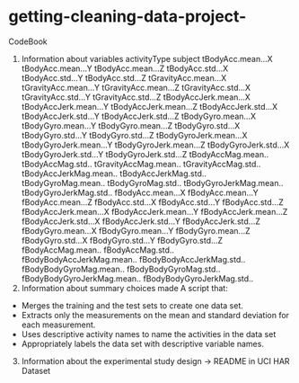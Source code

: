 getting-cleaning-data-project-
==============================
CodeBook
1. Information about variables
activityType subject tBodyAcc.mean...X tBodyAcc.mean...Y tBodyAcc.mean...Z tBodyAcc.std...X tBodyAcc.std...Y tBodyAcc.std...Z tGravityAcc.mean...X tGravityAcc.mean...Y tGravityAcc.mean...Z tGravityAcc.std...X tGravityAcc.std...Y tGravityAcc.std...Z tBodyAccJerk.mean...X tBodyAccJerk.mean...Y tBodyAccJerk.mean...Z tBodyAccJerk.std...X tBodyAccJerk.std...Y tBodyAccJerk.std...Z tBodyGyro.mean...X tBodyGyro.mean...Y tBodyGyro.mean...Z tBodyGyro.std...X tBodyGyro.std...Y tBodyGyro.std...Z tBodyGyroJerk.mean...X tBodyGyroJerk.mean...Y tBodyGyroJerk.mean...Z tBodyGyroJerk.std...X tBodyGyroJerk.std...Y tBodyGyroJerk.std...Z tBodyAccMag.mean.. tBodyAccMag.std.. tGravityAccMag.mean.. tGravityAccMag.std.. tBodyAccJerkMag.mean.. tBodyAccJerkMag.std.. tBodyGyroMag.mean.. tBodyGyroMag.std.. tBodyGyroJerkMag.mean.. tBodyGyroJerkMag.std.. fBodyAcc.mean...X fBodyAcc.mean...Y fBodyAcc.mean...Z fBodyAcc.std...X fBodyAcc.std...Y fBodyAcc.std...Z fBodyAccJerk.mean...X fBodyAccJerk.mean...Y fBodyAccJerk.mean...Z fBodyAccJerk.std...X fBodyAccJerk.std...Y fBodyAccJerk.std...Z fBodyGyro.mean...X fBodyGyro.mean...Y fBodyGyro.mean...Z fBodyGyro.std...X fBodyGyro.std...Y fBodyGyro.std...Z fBodyAccMag.mean.. fBodyAccMag.std.. fBodyBodyAccJerkMag.mean.. fBodyBodyAccJerkMag.std.. fBodyBodyGyroMag.mean.. fBodyBodyGyroMag.std.. fBodyBodyGyroJerkMag.mean.. fBodyBodyGyroJerkMag.std..
2. Information about summary choices made
A script that:
- Merges the training and the test sets to create one data set.
- Extracts only the measurements on the mean and standard deviation for each measurement.
- Uses descriptive activity names to name the activities in the data set
- Appropriately labels the data set with descriptive variable names.
3. Information about the experimental study design -> README in UCI HAR Dataset
